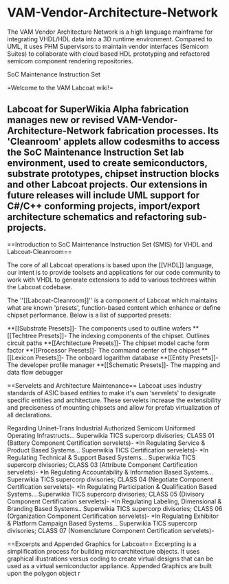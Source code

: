 # VAM-Vendor-Architecture-Network
The VAM Vendor Architecture Network is a high language mainframe for integrating VHDL/HDL data into a 3D runtime environment. Compared to UML, it uses PHM Supervisors to maintain vendor interfaces (Semicom Suites) to collaborate with cloud based HDL prototyping and refactored semicom component rendering repositories.

SoC Maintenance Instruction Set

=Welcome to the VAM Labcoat wiki!=

Labcoat for SuperWikia Alpha fabrication manages new or revised VAM-Vendor-Architecture-Network fabrication processes. Its 'Cleanroom' applets allow codesmiths to access the SoC Maintenance Instruction Set lab environment, used to create semiconductors, substrate prototypes, chipset instruction blocks and other Labcoat projects. Our extensions in future releases will include UML support for C#/C++ conforming projects, import/export architecture schematics and refactoring sub-projects.
----

==Introduction to SoC Maintenance Instruction Set (SMIS) for VHDL and Labcoat-Cleanroom==

The core of all Labcoat operations is based upon the [[VHDL]] language, our intent is to provide toolsets and applications for our code community to work with VHDL to generate extensions to add to various techtrees within the Labcoat codebase.

The ''[[Labcoat-Cleanroom]]'' is a component of Labcoat which maintains what are known 'presets', function-based content which enhance or define chipset performance. Below is a list of supported presets:

**[[Substrate Presets]]- The components used to outline wafers
**[[Techtree Presets]]- The indexing components of the chipset. Outlines circuit paths
**[[Architecture Presets]]- The chipset model cache form factor
**[[Processor Presets]]- The command center of the chipset
**[[Lexicon Presets]]- The onboard logarithm database
**[[Entity Presets]]- The developer profile manager
**[[Schematic Presets]]- The mapping and data flow debugger

==Servelets and Architecture Maintenance==
Labcoat uses industry standards of ASIC based entities to make it's own ‘servelets' to designate specific entities and architecture. These servelets increase the extensibility and preciseness of mounting chipsets and allow for prefab virtualization of all declarations.

Regarding Uninet-Trans Industrial Authorized Semicom Uniformed Operating Infrastructs...
Superwikia TICS supercorp divisories; CLASS 01 (Battery Component Certification servelets)- 
*In Regulating Service & Product Based Systems...
Superwikia TICS Certification servelets)-
*In Regulating Technical & Support Based Systems...
Superwikia TICS supercorp divisories; CLASS 03 (Attribute Component Certification servelets)-
*In Regulating Accountability & Information Based Systems...
Superwikia TICS supercorp divisories; CLASS 04 (Negotiate Component Certification servelets)-
*In Regulating Participation & Qualification Based Systems...
Superwikia TICS supercorp divisories; CLASS 05 (Divisory Component Certification servelets)-
*In Regulating Labeling, Dimensional & Branding Based Systems..
Superwikia TICS supercorp divisories; CLASS 06 (Organization Component Certification servelets)-
*In Regulating Exhibitor & Platform Campaign Based Systems...
Superwikia TICS supercorp divisories; CLASS 07 (Nomenclature Component Certification servelets)-

==Excerpts and Appended Graphics for Labcoat==
Excerpting is a simplification process for building microarchitecture objects. It uses graphical illustrations versus coding to create virtual designs that can be used as a virtual semiconductor appliance. Appended Graphics are built upon the polygon object r




